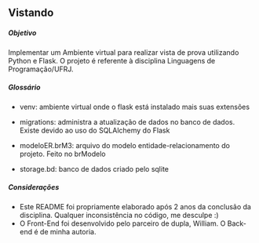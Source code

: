 ## Vistando

##### Objetivo

Implementar um Ambiente virtual para realizar vista de prova utilizando Python e Flask. O projeto é referente à disciplina Linguagens de Programação/UFRJ.

##### Glossário

- venv: ambiente virtual onde o flask está instalado mais suas extensões

- migrations: administra a atualização de dados no banco de dados. Existe devido ao uso do SQLAlchemy do Flask

- modeloER.brM3: arquivo do modelo entidade-relacionamento do projeto. Feito no brModelo

- storage.bd: banco de dados criado pelo sqlite

##### Considerações

- Este README foi propriamente elaborado após 2 anos da conclusão da disciplina. Qualquer inconsistência no código, me desculpe :)
- O Front-End foi desenvolvido pelo parceiro de dupla, William. O Back-end é de minha autoria.
